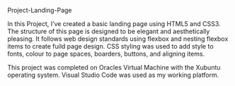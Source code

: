 Project-Landing-Page

In this Project, I’ve created a basic landing page using HTML5 and CSS3. The structure of this page is designed to be elegant and aesthetically pleasing. It follows web design standards using flexbox and nesting flexbox items to create fuild page design. CSS styling was used to add style to fonts, colour to page spaces, boarders, buttons, and aligning items.

This project was completed on Oracles Virtual Machine with the Xubuntu operating system. Visual Studio Code was used as my working platform.

